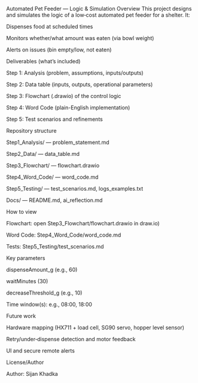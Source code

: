 Automated Pet Feeder — Logic & Simulation
Overview
This project designs and simulates the logic of a low‑cost automated pet feeder for a shelter. It:

Dispenses food at scheduled times

Monitors whether/what amount was eaten (via bowl weight)

Alerts on issues (bin empty/low, not eaten)

Deliverables (what’s included)

Step 1: Analysis (problem, assumptions, inputs/outputs)

Step 2: Data table (inputs, outputs, operational parameters)

Step 3: Flowchart (.drawio) of the control logic

Step 4: Word Code (plain-English implementation)

Step 5: Test scenarios and refinements

Repository structure

Step1_Analysis/ — problem_statement.md

Step2_Data/ — data_table.md

Step3_Flowchart/ — flowchart.drawio

Step4_Word_Code/ — word_code.md

Step5_Testing/ — test_scenarios.md, logs_examples.txt

Docs/ — README.md, ai_reflection.md

How to view

Flowchart: open Step3_Flowchart/flowchart.drawio in draw.io)

Word Code: Step4_Word_Code/word_code.md

Tests: Step5_Testing/test_scenarios.md

Key parameters 

dispenseAmount_g (e.g., 60)

waitMinutes (30)

decreaseThreshold_g (e.g., 10)

Time window(s): e.g., 08:00, 18:00

Future work

Hardware mapping (HX711 + load cell, SG90 servo, hopper level sensor)

Retry/under‑dispense detection and motor feedback

UI and secure remote alerts

License/Author

Author: Sijan Khadka

